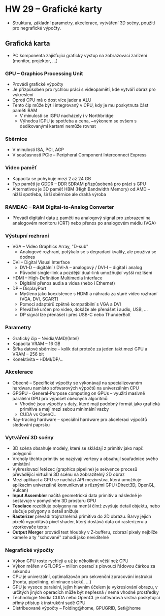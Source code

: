 # HW 29 – Grafické karty

* Struktura, základní parametry, akcelerace, vytváření 3D scény, použití pro negrafické výpočty.

## Grafická karta

* PC komponenta zajišťující grafický výstup na zobrazovací zařízení (monitor, projektor, ...)

### GPU – Graphics Processing Unit

* Provádí grafické výpočty
* Je přizpůsoben pro rychlou práci s videopamětí, kde vytváří obraz pro vykreslení
* Oproti CPU má o dost více jader a ALU
* Tento čip může být i integrovaný v CPU, kdy je mu poskytnuta část paměti RAM
  * V minulosti se IGPU nacházely i v Northbridge
  * Výhodou IGPU je spotřeba a cena, ~výkonem se ovšem s dedikovanými kartami nemůže rovnat

### Sběrnice

* V minulosti ISA, PCI, AGP
* V současnosti PCIe – Peripheral Component Interconnect Express

### Video paměť

* Kapacita se pohybuje mezi 2 až 24 GB
* Typ paměti je GDDR – DDR SDRAM přizpůsobená pro práci s GPU
* Alternativou je 3D paměť HBM (High Bandwidth Memory) od AMD – nižší spotřeba, širší sběrnice ale drahá výroba

### RAMDAC – RAM Digital-to-Analog Converter

* Převádí digitální data z paměti na analogový signál pro zobrazení na analogovém monitoru (CRT) nebo přenos po analogovém médiu (VGA)

### Výstupní rozhraní

* VGA – Video Graphics Array, "D-sub"
  * Analogové rozhraní, potýkalo se s degradací kvality, ale používá se dodnes
* DVI – Digital Visual Interface
  * DVI-D – digitální / DVI-A – analogový / DVI-I – digital i analog
  * Původní single-link a pozdější dual-link umožňující vyšší rozlišení
* HDMI – High-Definition Multimedia Interface
  * Digitální přenos audia a videa (nebo i Ethernet)
* DP – DisplayPort
  * Myšleno jako koexistence s HDMI a náhrada za staré video rozhraní (VGA, DVI, SCART)
  * Pomocí adaptérů zpětně kompatibilní s VGA a DVI
  * Převážně určen pro video, dokáže ale přenášet i audio, USB, ...
  * DP signál lze přenášet i přes USB-C nebo ThunderBolt

### Parametry

* Grafický čip – Nvidia/AMD/(Intel)
* Kapacita VRAM – 16 GB
* Šířka datové sběrnice – kolik dat proteče za jeden takt mezi GPU a VRAM – 256 bit
* Konektivita – HDMI/DP/...

### Akcelerace

* Obecně – Specifické výpočty se výkonávají na specializovaném hardwaru namísto softwarových výpočtů na univerzálním CPU
* GPGPU – General-Purpose computing on GPUs – využití masivně paralelní GPU pro výpočet obecných algoritmů
  * Vhodné jsou výpočty s daty, které mají podobný formát jako grafická primitiva a mají mezi sebou minimální vazby
  * CUDA vs OpenCL
* Ray-tracing hardware – speciální hardware pro akceleraci výpočtů sledování paprsku

### Vytváření 3D scény

* 3D scéna obsahuje modely, které se skládají z primitiv jako např. polygonů
* Vrcholy těchto primitiv se nazývají vertexy a obsahují souřadnice svého umístění
* Vykreslovací řetězec (graphics pipeline) je sekvence procesů převádějící virtuální 3D scénu na zobrazitelný 2D obraz
* Mezi aplikací a GPU se nachází API mezivrstva, která umožňuje aplikacím univerzálně komunikovat s různými GPU (Direct3D, OpenGL, Vulcan)
* __Input Assembler__ načítá geometrická data primitiv a následně je sestavuje v pomyslném 3D prostoru GPU
* __Teselace__ rozděluje polygony na menší čímž zvyšuje detail objektu, nebo slučuje polygony a detail snižuje
* __Rasterizer__ převádí trojrozměrná primitiva do 2D obrazu. Barvy jejich pixelů vypočítává pixel shader, který dostává data od rasterizeru a vzorkovače textur
* __Output Merger__ provádí test hloubky v Z-bufferu, zobrazí pixely nejblíže kameře a ty "schované" zahodí jako neviditelné

### Negrafické výpočty

* Výkon GPU roste rychleji a už je několikrát větší než CPU
* Výkon měřen v GFLOPS – milion operací s plovoucí řádovou čárkou za sekundu
* CPU je univerzální, optimalizován pro sekvenční zpracování instrukcí (fronta, pipelining, eliminace skoků, ...)
* GPU je vysoce paralelní, jejím hlavním účelem je vykreslování obrazu, v určitých jiných operacích může být nepřesná / nemá vhodné prostředky
* Technologie Nvidia CUDA nebo OpenCL je softwarová vrstva poskytující přímý přístup k instrukční sadě GPU
* Distribuované výpočty – Folding@home, GPUGRID, Seti@home
